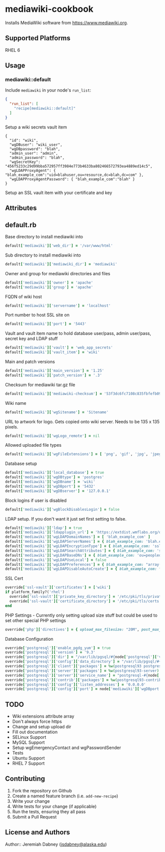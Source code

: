 # mediawiki-cookbook

Installs MediaWiki software from https://www.mediawiki.org.

## Supported Platforms

RHEL 6

## Usage

### mediawiki::default

Include `mediawiki` in your node's `run_list`:

```json
{
  "run_list": [
    "recipe[mediawiki::default]"
  ]
}
```

Setup a wiki secrets vault item
```
{
  "id": "wiki",
  "wgDBuser": "wiki_user",
  "wgDBpassword": "blah",
  "admin_user": "admin",
  "admin_password": "blah",
  "wgSecretKey": "456f5233c29d99bba572957ff3984e773b4633ba802466572793ea4889ed14c5",
  "wgLDAPProxyAgent": { "blah_example_com":"uid=blahuser,ou=resource,dc=blah,dc=com" },
  "wgLDAPProxyAgentPassword": { "blah_example_com":"blah" }
}
```

Setup an SSL vault item with your certificate and key


## Attributes

## default.rb

Base directory to install mediawiki into

```ruby
default['mediawiki']['web_dir'] = '/var/www/html'
```

Sub directory to install mediawiki into

```ruby
default['mediawiki']['mediawiki_dir'] = 'mediawiki'
```

Owner and group for mediawiki directories and files

```ruby
default['mediawiki']['owner'] = 'apache'
default['mediawiki']['group'] = 'apache'
```

FQDN of wiki host

```ruby
default['mediawiki']['servername'] = 'localhost'
```

Port number to host SSL site on

```ruby
default['mediawiki']['port'] = '5443'
```

Vault and vault item name to hold database user/pass, admin user/pass, secret key and LDAP stuff

```ruby
default['mediawiki']['vault'] = 'web_app_secrets'
default['mediawiki']['vault_item'] = 'wiki'
```

Main and patch versions

```ruby
default['mediawiki']['main_version'] = '1.25'
default['mediawiki']['patch_version'] = '.3'
```

Checksum for mediawiki tar.gz file

```ruby
default['mediawiki']['mediawiki-checksum'] = '53f3dc6fc7108c835fbfefb09d76e84067112538aaed433d89d7d4551dc205ba'
```

Wiki name

```ruby
default['mediawiki']['wgSitename'] = 'Sitename'
```

URL to artwork for logo. Gets copied onto wiki server. Needs to be 135 x 135 pixels.

```ruby
default['mediawiki']['wgLogo_remote'] = nil
```

Allowed uploaded file types

```ruby
default['mediawiki']['wgFileExtensions'] = [ 'png', 'gif', 'jpg', 'jpeg' ]
```

Database setup

```ruby
default['mediawiki']['local_database'] = true
default['mediawiki']['wgDBtype'] = 'postgres'
default['mediawiki']['wgDBname'] = 'wiki'
default['mediawiki']['wgDBport'] = '5432'
default['mediawiki']['wgDBserver'] = '127.0.0.1'
```

Block logins if user is disabled

```ruby
default['mediawiki']['wgBlockDisablesLogin'] = false
```

LDAP setup. If you don't want it just set first setting to false.

```ruby
default['mediawiki']['ldap'] = true
default['mediawiki']['ldapplugin_url'] = 'https://extdist.wmflabs.org/dist/extensions/LdapAuthentication-REL1_25-d4db6f0.tar.gz'
default['mediawiki']['wgLDAPDomainNames'] = [ 'blah_example_com' ]
default['mediawiki']['wgLDAPServerNames'] = { blah_example_com: 'blah.example.com' }
default['mediawiki']['wgLDAPEncryptionType'] = { blah_example_com: 'ssl' }
default['mediawiki']['wgLDAPSearchAttributes'] = { blah_example_com: 'systemid' }
default['mediawiki']['wgLDAPBaseDNs'] = { blah_example_com: 'ou=peopledc=example,dc=com' }
default['mediawiki']['wgLDAPUseLocal'] = false
default['mediawiki']['wgLDAPPreferences'] = { blah_example_com: "array( 'email' => 'mail')" }
default['mediawiki']['wgLDAPDisableAutoCreate'] = { blah_example_com: false }
```

SSL Cert

```ruby
override['ssl-vault']['certificates'] = ['wiki']
if platform_family?('rhel')
  override['ssl-vault']['private_key_directory'] = '/etc/pki/tls/private'
  override['ssl-vault']['certificate_directory'] = '/etc/pki/tls/certs'
end
```

PHP Settings - Currently only setting upload size stuff but could be used to set other special PHP settings

```ruby
override['php']['directives'] = { upload_max_filesize: "20M", post_max_size: "20M" }
```

Database Configuration

```ruby
override['postgresql']['enable_pgdg_yum'] = true
override['postgresql']['version'] = '9.3'
override['postgresql']['dir'] = "/var/lib/pgsql/#{node['postgresql']['version']}/data"
override['postgresql']['config']['data_directory'] = "/var/lib/pgsql/#{node['postgresql']['version']}/data"
override['postgresql']['client']['packages'] = %w(postgresql93 postgresql93-devel)
override['postgresql']['server']['packages'] = %w(postgresql93-server)
override['postgresql']['server']['service_name'] = "postgresql-#{node['postgresql']['version']}"
override['postgresql']['contrib']['packages'] = %w(postgresql93-contrib)
override['postgresql']['config']['listen_addresses'] = '0.0.0.0'
override['postgresql']['config']['port'] = node['mediawiki']['wgDBport']
```

## TODO

* Wiki extensions attribute array
* Don't always force https
* Change and setup upload dir
* Fill out documentation
* SELinux Support
* MySQL Support
* Setup wgEmergencyContact and wgPasswordSender
* Tests
* Ubuntu Support
* RHEL 7 Support

## Contributing

1. Fork the repository on Github
2. Create a named feature branch (i.e. `add-new-recipe`)
3. Write your change
4. Write tests for your change (if applicable)
5. Run the tests, ensuring they all pass
6. Submit a Pull Request

## License and Authors

Author:: Jeremiah Dabney (<jsdabney@alaska.edu>)
